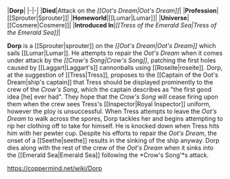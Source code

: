 |**Dorp**|
|-|-|
|**Died**|Attack on the *[[Oot's Dream\|Oot's Dream]]*|
|**Profession**|[[Sprouter\|Sprouter]]|
|**Homeworld**|[[Lumar\|Lumar]]|
|**Universe**|[[Cosmere\|Cosmere]]|
|**Introduced In**|*[[Tress of the Emerald Sea\|Tress of the Emerald Sea]]*|

**Dorp** is a [[Sprouter\|sprouter]] on the *[[Oot's Dream\|Oot's Dream]]* which sails [[Lumar\|Lumar]].
He attempts to repair the *Oot's Dream* when it comes under attack by the *[[Crow's Song\|Crow's Song]]*, patching the first holes caused by [[Laggart\|Laggart's]] cannonballs using [[Roseite\|roseite]].
Dorp, at the suggestion of [[Tress\|Tress]], proposes to the [[Captain of the Oot's Dream\|ship's captain]] that Tress should be displayed prominently to the crew of the *Crow's Song*, which the captain describes as "the first good idea [he] ever had". They hope that the *Crow's Song* will cease firing upon them when the crew sees Tress's [[Inspector\|Royal Inspector]] uniform, however the ploy is unsuccessful. When Tress attempts to leave the *Oot's Dream* to walk across the spores, Dorp tackles her and begins attempting to rip her clothing off to take for himself. He is knocked down when Tress hits him with her pewter cup.
Despite his efforts to repair the *Oot's Dream*, the onset of a [[Seethe\|seethe]] results in the sinking of the ship anyway. Dorp dies along with the rest of the crew of the *Oot's Dream* when it sinks into the [[Emerald Sea\|Emerald Sea]] following the *Crow's Song'*s attack.



https://coppermind.net/wiki/Dorp